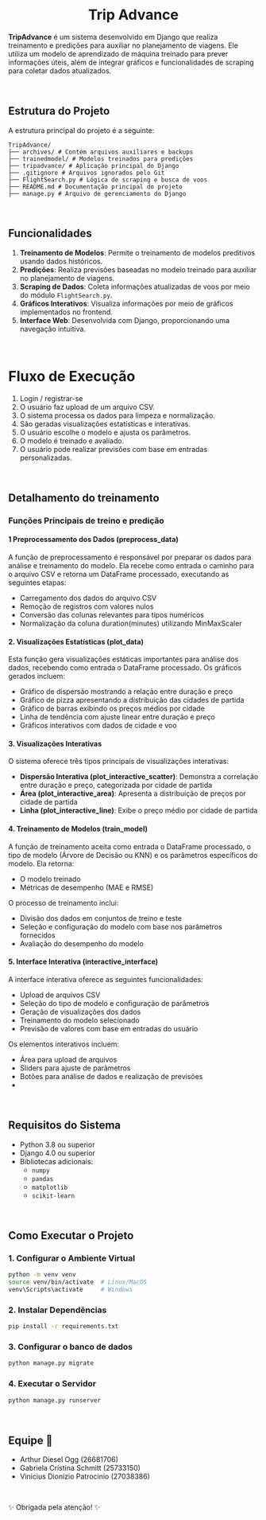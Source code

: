 <h1 align="center">
  <br>Trip Advance</h1>

**TripAdvance** é um sistema desenvolvido em Django que realiza treinamento e predições para auxiliar no planejamento de viagens. Ele utiliza um modelo de aprendizado de máquina treinado para prever informações úteis, além de integrar gráficos e funcionalidades de scraping para coletar dados atualizados.

<br>

## Estrutura do Projeto
A estrutura principal do projeto é a seguinte:

```
TripAdvance/ 
├── archives/ # Contém arquivos auxiliares e backups 
├── trainedmodel/ # Modelos treinados para predições 
├── tripadvance/ # Aplicação principal do Django 
├── .gitignore # Arquivos ignorados pelo Git 
├── FlightSearch.py # Lógica de scraping e busca de voos 
├── README.md # Documentação principal do projeto 
├── manage.py # Arquivo de gerenciamento do Django
```

<br>

## Funcionalidades
1. **Treinamento de Modelos**: Permite o treinamento de modelos preditivos usando dados históricos.
2. **Predições**: Realiza previsões baseadas no modelo treinado para auxiliar no planejamento de viagens.
3. **Scraping de Dados**: Coleta informações atualizadas de voos por meio do módulo `FlightSearch.py`.
4. **Gráficos Interativos**: Visualiza informações por meio de gráficos implementados no frontend.
5. **Interface Web**: Desenvolvida com Django, proporcionando uma navegação intuitiva.

<br>

# Fluxo de Execução

1. Login / registrar-se
2. O usuário faz upload de um arquivo CSV.
3. O sistema processa os dados para limpeza e normalização.
4. São geradas visualizações estatísticas e interativas.
5. O usuário escolhe o modelo e ajusta os parâmetros.
6. O modelo é treinado e avaliado.
7. O usuário pode realizar previsões com base em entradas personalizadas.

<br>

## Detalhamento do treinamento

### Funções Principais de treino e predição
#### 1 Preprocessamento dos Dados (preprocess_data)
A função de preprocessamento é responsável por preparar os dados para análise e treinamento do modelo. Ela recebe como entrada o caminho para o arquivo CSV e retorna um DataFrame processado, executando as seguintes etapas:
- Carregamento dos dados do arquivo CSV
- Remoção de registros com valores nulos
- Conversão das colunas relevantes para tipos numéricos
- Normalização da coluna duration(minutes) utilizando MinMaxScaler

#### 2. Visualizações Estatísticas (plot_data)
Esta função gera visualizações estáticas importantes para análise dos dados, recebendo como entrada o DataFrame processado. Os gráficos gerados incluem:
- Gráfico de dispersão mostrando a relação entre duração e preço
- Gráfico de pizza apresentando a distribuição das cidades de partida
- Gráfico de barras exibindo os preços médios por cidade
- Linha de tendência com ajuste linear entre duração e preço
- Gráficos interativos com dados de cidade e voo

#### 3. Visualizações Interativas
O sistema oferece três tipos principais de visualizações interativas:
- **Dispersão Interativa (plot_interactive_scatter)**: Demonstra a correlação entre duração e preço, categorizada por cidade de partida
- **Área (plot_interactive_area)**: Apresenta a distribuição de preços por cidade de partida
- **Linha (plot_interactive_line)**: Exibe o preço médio por cidade de partida

#### 4. Treinamento de Modelos (train_model)
A função de treinamento aceita como entrada o DataFrame processado, o tipo de modelo (Árvore de Decisão ou KNN) e os parâmetros específicos do modelo. Ela retorna:
- O modelo treinado
- Métricas de desempenho (MAE e RMSE)

O processo de treinamento inclui:
- Divisão dos dados em conjuntos de treino e teste
- Seleção e configuração do modelo com base nos parâmetros fornecidos
- Avaliação do desempenho do modelo

#### 5. Interface Interativa (interactive_interface)
A interface interativa oferece as seguintes funcionalidades:
- Upload de arquivos CSV
- Seleção do tipo de modelo e configuração de parâmetros
- Geração de visualizações dos dados
- Treinamento do modelo selecionado
- Previsão de valores com base em entradas do usuário

Os elementos interativos incluem:
- Área para upload de arquivos
- Sliders para ajuste de parâmetros
- Botões para análise de dados e realização de previsões
- 
<br>

## Requisitos do Sistema
- Python 3.8 ou superior
- Django 4.0 ou superior
- Bibliotecas adicionais:
  - `numpy`
  - `pandas`
  - `matplotlib`
  - `scikit-learn`

<br>


## Como Executar o Projeto

### 1. Configurar o Ambiente Virtual
```bash
python -m venv venv
source venv/bin/activate  # Linux/MacOS
venv\Scripts\activate     # Windows
```

### 2. Instalar Dependências
```bash
pip install -r requirements.txt
```

### 3. Configurar o banco de dados
```bash
python manage.py migrate
```

### 4. Executar o Servidor
```bash
python manage.py runserver
```


 <br>

<h2 align="left" >Equipe 🧠</h2>

- Arthur Diesel Ogg (26681706)
- Gabriela Cristina Schmitt (25733150)
- Vinicius Dionizio Patrocinio (27038386)

<br>

✨ Obrigada pela atenção! ✨

